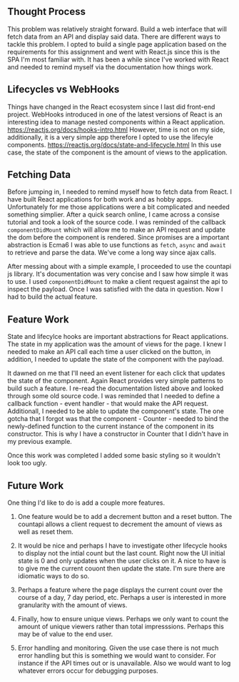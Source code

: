 ## Thought Process

This problem was relatively straight forward. Build a web interface that will fetch data from an API and display said data. 
There are different ways to tackle this problem. I opted to build a single page application based on the requirements for this assignment and went with React.js since this is the SPA I'm most familiar with. It has been a while since I've worked with
React and needed to remind myself via the documentation how things work.

## Lifecycles vs WebHooks

Things have changed in the React ecosystem since I last did front-end project. WebHooks introduced in one of the latest versions of React is an interesting idea to manage nested components within a React application. https://reactjs.org/docs/hooks-intro.html
However, time is not on my side, additionally, it is a very simple app therefore I opted to use the lifecyle components. https://reactjs.org/docs/state-and-lifecycle.html In this use case, the state of the component is the amount of views to the application. 


## Fetching Data

Before jumping in, I needed to remind myself how to fetch data from React. I have built React applications for both work and as hobby apps. Unfortunately for me those applications were a bit complicated and needed something simplier. After a quick search online, I came across a consise tutorial and took a look of the source code. I was reminded of the callback `componentDidMount` which will allow me to make an API request and update the dom before the component is rendered. Since promises are a important abstraction is Ecma6 I was able to use functions as `fetch`, `async` and `await` to retrieve and parse the data. We've come a long way since ajax calls.

After messing about with a simple example, I proceeded to use the countapi js library. It's documentation was very concise and I saw how simple it was to use. I used `componentDidMount` to make a client request against the api to inspect the payload. Once I was satisfied with the data in question. Now I had to build the actual feature.

## Feature Work

State and lifecylce hooks are important abstractions for React applications. The state in my application was the amount of views for the page. I knew I needed to make an API call each time a user clicked on the button, in addition, I needed to update the state of the component with the payload.

It dawned on me that I'll need an event listener for each click that updates the state of the component. Again React provides very simple patterns to build such a feature. I re-read the documentation listed above and looked through some old source code. I was reminded that I needed to define a callback function - event handler - that would make the API request. Additionall, I needed to be able to update the component's state. The one gotcha that I forgot was that the component - Counter - needed to bind the newly-defined function to the current instance of the component in its constructor. This is why I have a constructor in Counter that I didn't have in my previous example.

Once this work was completed I added some basic styling so it wouldn't look too ugly.


## Future Work

One thing I'd like to do is add a couple more features. 

1) One feature would be to add a decrement button and a reset button. The countapi allows a client request to decrement the amount of views as well as reset them. 

2) It would be nice and perhaps I have to investigate other lifecycle hooks to display not the intial count but the last count. Right now the UI initial state is 0 and only updates when the user clicks on it. A nice to have is to give me the current couont then update the state. I'm sure there are idiomatic ways to do so.

3) Perhaps a feature where the page displays the current count over the course of a day, 7 day period, etc. Perhaps a user is interested in more granularity with the amount of views.

4) Finally, how to ensure unique views. Perhaps we only want to count the amount of unique viewers rather than total impresssions. Perhaps this may be of value to the end user.

5) Error handling and monitoring. Given the use case there is not much error handling but this is something we would want to consider. For instance if the API times out or is unavailable. Also we would want to log whatever errors occur for debugging purposes.